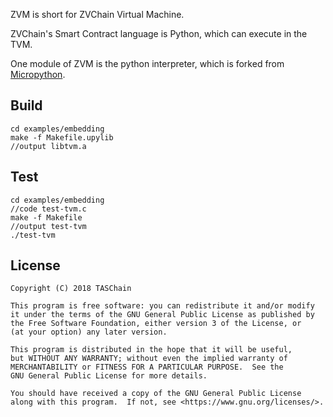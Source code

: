 ZVM is short for ZVChain Virtual Machine.

ZVChain's Smart Contract language is Python, which can execute in the TVM.

One module of ZVM is the python interpreter, which is forked from [Micropython](https://github.com/micropython/micropython).


## Build

```shell
cd examples/embedding
make -f Makefile.upylib
//output libtvm.a
```



## Test

```shell
cd examples/embedding
//code test-tvm.c
make -f Makefile
//output test-tvm
./test-tvm
```



## License

```
Copyright (C) 2018 TASChain

This program is free software: you can redistribute it and/or modify
it under the terms of the GNU General Public License as published by
the Free Software Foundation, either version 3 of the License, or
(at your option) any later version.

This program is distributed in the hope that it will be useful,
but WITHOUT ANY WARRANTY; without even the implied warranty of
MERCHANTABILITY or FITNESS FOR A PARTICULAR PURPOSE.  See the
GNU General Public License for more details.

You should have received a copy of the GNU General Public License
along with this program.  If not, see <https://www.gnu.org/licenses/>.
```
